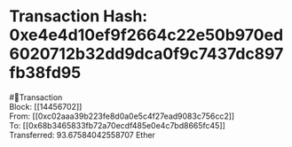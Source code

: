 
Transaction Hash: 0xe4e4d10ef9f2664c22e50b970ed6020712b32dd9dca0f9c7437dc897fb38fd95
====================================================================================
  
#💸Transaction  
Block: [[14456702]]  
From: [[0xc02aaa39b223fe8d0a0e5c4f27ead9083c756cc2]]  
To: [[0x68b3465833fb72a70ecdf485e0e4c7bd8665fc45]]  
Transferred: 93.67584042558707 Ether